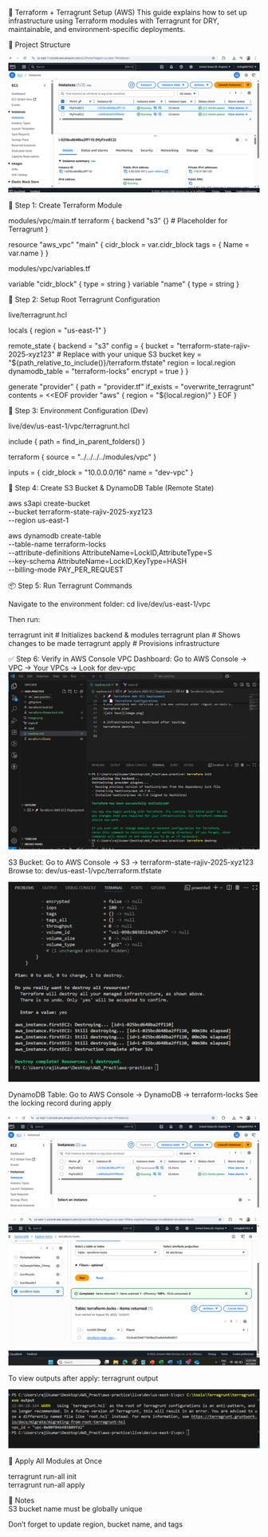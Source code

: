 🚀 Terraform + Terragrunt Setup (AWS)
This guide explains how to set up infrastructure using Terraform modules with Terragrunt for DRY, maintainable, and environment-specific deployments. <br>

📁 Project Structure

![alt text](image.png)


🧱 Step 1: Create Terraform Module <br>

modules/vpc/main.tf
terraform {
  backend "s3" {} # Placeholder for Terragrunt
}

resource "aws_vpc" "main" {
  cidr_block = var.cidr_block
  tags = {
    Name = var.name
  }
}<br>

modules/vpc/variables.tf

variable "cidr_block" {
  type = string
}
variable "name" {
  type = string
}


🧩 Step 2: Setup Root Terragrunt Configuration <br>

live/terragrunt.hcl

locals {
  region = "us-east-1"
}

remote_state {
  backend = "s3"
  config = {
    bucket         = "terraform-state-rajiv-2025-xyz123"  # Replace with your unique S3 bucket
    key            = "${path_relative_to_include()}/terraform.tfstate"
    region         = local.region
    dynamodb_table = "terraform-locks"
    encrypt        = true
  }
}

generate "provider" {
  path      = "provider.tf"
  if_exists = "overwrite_terragrunt"
  contents  = <<EOF
provider "aws" {
  region = "${local.region}"
}
EOF
}

🌱 Step 3: Environment Configuration (Dev)

live/dev/us-east-1/vpc/terragrunt.hcl

include {
  path = find_in_parent_folders()
}

terraform {
  source = "../../../../modules/vpc"
}

inputs = {
  cidr_block = "10.0.0.0/16"
  name       = "dev-vpc"
}


🚀 Step 4: Create S3 Bucket & DynamoDB Table (Remote State) <br>

aws s3api create-bucket \
  --bucket terraform-state-rajiv-2025-xyz123 \
  --region us-east-1

aws dynamodb create-table \
  --table-name terraform-locks \
  --attribute-definitions AttributeName=LockID,AttributeType=S \
  --key-schema AttributeName=LockID,KeyType=HASH \
  --billing-mode PAY_PER_REQUEST

📦 Step 5: Run Terragrunt Commands

Navigate to the environment folder:
cd live/dev/us-east-1/vpc


Then run:

terragrunt init    # Initializes backend & modules
terragrunt plan    # Shows changes to be made
terragrunt apply   # Provisions infrastructure


✅ Step 6: Verify in AWS Console
VPC Dashboard:
Go to AWS Console → VPC → Your VPCs → Look for dev-vpc
![alt text](image-1.png)

S3 Bucket:
Go to AWS Console → S3 → terraform-state-rajiv-2025-xyz123 <br>
Browse to:
dev/us-east-1/vpc/terraform.tfstate

![alt text](image-2.png)

DynamoDB Table:
Go to AWS Console → DynamoDB → terraform-locks
See the locking record during apply

![alt text](image-3.png)

![alt text](image-4.png)


To view outputs after apply:
terragrunt output

![alt text](image-5.png)


🔁  Apply All Modules at Once

terragrunt run-all init <br>
terragrunt run-all apply


📌 Notes <br>
S3 bucket name must be globally unique

Don’t forget to update region, bucket name, and tags

